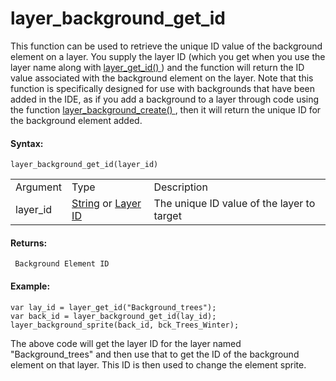# layer_background_get_id

This function can be used to retrieve the unique ID value of the
background element on a layer. You supply the layer ID (which you get
when you use the layer name along with [ layer_get_id()
](../General_Layer_Functions/layer_get_id) ) and the function will
return the ID value associated with the background element on the layer.
Note that this function is specifically designed for use with
backgrounds that have been added in the IDE, as if you add a background
to a layer through code using the function [ layer_background_create()
](layer_background_create) , then it will return the unique ID for
the background element added.

#### Syntax:

``` gml
layer_background_get_id(layer_id)
```

|          |                                                                                                                                                                                                                  |                                            |
|----------|------------------------------------------------------------------------------------------------------------------------------------------------------------------------------------------------------------------|--------------------------------------------|
| Argument | Type                                                                                                                                                                                                             | Description                                |
| layer_id |  [String](../../../../../../GameMaker_Language/GML_Overview/Data_Types) or [Layer ID](../../../../../../GameMaker_Language/GML_Reference/Asset_Management/Rooms/General_Layer_Functions/layer_get_id)    | The unique ID value of the layer to target |

#### Returns:

``` gml
 Background Element ID
```

#### Example:

``` gml
var lay_id = layer_get_id("Background_trees");
var back_id = layer_background_get_id(lay_id);
layer_background_sprite(back_id, bck_Trees_Winter);
```

The above code will get the layer ID for the layer named
"Background_trees" and then use that to get the ID of the background
element on that layer. This ID is then used to change the element
sprite.
